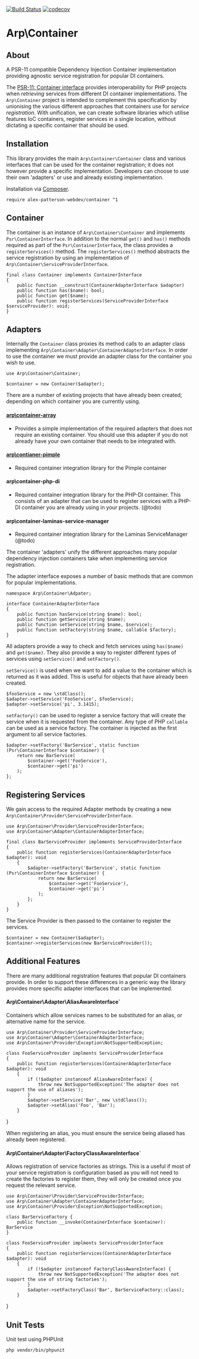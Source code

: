 [![Build Status](https://travis-ci.com/alex-patterson-webdev/container.svg?branch=master)](https://travis-ci.com/alex-patterson-webdev/container)
[![codecov](https://codecov.io/gh/alex-patterson-webdev/container/branch/master/graph/badge.svg)](https://codecov.io/gh/alex-patterson-webdev/container)

# Arp\Container

## About

A PSR-11 compatible Dependency Injection Container implementation providing agnostic service registration for popular DI containers.

The [PSR-11: Container interface](https://www.php-fig.org/psr/psr-11/) provides interoperability 
for PHP projects when _retrieving_ services from different DI container implementations. The `Arp\Container` project is 
intended to complement this specification by unionising the various different approaches that containers use for _service registration_. 
With unification, we can create software libraries which utilise features IoC containers, register services 
in a single location, without dictating a specific container that should be used.

## Installation

This library provides the main `Arp\Container\Container` class and various interfaces that can be used for the container 
registration; it does not however provide a specific implementation. Developers can choose to use their own 'adapters' or use 
and already existing implementation.

Installation via [Composer](https://getcomposer.org).

    require alex-patterson-webdev/container ^1

## Container

The container is an instance of `Arp\Container\Container` and implements `Psr\ContainerInterface`. In addition to the normal
`get()` and `has()` methods required as part of the `Psr\ContainerInterface`, the class provides a `registerServices()` method.
The `registerServices()` method abstracts the service registration by using an implementation of `Arp\Container\ServiceProviderInterface`.

    final class Container implements ContainerInterface
    {    
        public function __construct(ContainerAdapterInterface $adapter)
        public function has($name): bool;
        public function get($name);
        public function registerServices(ServiceProviderInterface $serviceProvider): void;
    }
    
## Adapters
    
Internally the `Container` class proxies its method calls to an adapter class implementing `Arp\Container\Adapter\ContainerAdapterInterface`.
In order to use the container we must provide an adapter class for the container you wish to use.

    use Arp\Container\Container;
    
    $container = new Container($adapter);
    
There are a number of existing projects that have already been created; depending on which container you are currently using.
    
#### [arp\container-array](https://github.com/alex-patterson-webdev/container-array)
- Provides a simple implementation of the required adapters that does not require an existing container. You should use this 
adapter if you do not already have your own container that needs to be integrated with.
    
#### [arp\contianer-pimple](https://github.com/alex-patterson-webdev/container-pimple)
- Required container integration library for the Pimple container
    
#### arp\container-php-di
- Required container integration library for the PHP-DI container. This consists of an adapter that can be used to register 
services with a PHP-DI container you are already using in your projects. (@todo)
    
#### arp\container-laminas-service-manager 
- Required container integration library for the Laminas ServiceManager (@todo)
    
The container 'adapters' unify the different approaches many popular dependency injection containers take when implementing 
service registration.

The adapter interface exposes a number of basic methods that are common for popular implementations.
    
    namespace Arp\Container\Adpater;

    interface ContainerAdapterInterface
    {
        public function hasService(string $name): bool;
        public function getService(string $name);
        public function setService(string $name, $service);
        public function setFactory(string $name, callable $factory);
    }
    
All adapters provide a way to check and fetch services using `has($name)` and `get($name)`. They also provide a way to 
register different types of services using `setService()` and `setFactory()`.

`setService()` is used when we want to add a value to the container which is returned as it was added. This is useful
for objects that have already been created.

    $fooService = new \stdClass();
    $adapter->setService('FooService', $fooService);
    $adapter->setService('pi', 3.1415);
    
`setFactory()` can be used to register a service factory that will create the service when it is requested from the container.
Any type of PHP `callable` can be used as a service factory. The container is injected as the first argument to all
service factories.

    $adapter->setFactory('BarService', static function (Psr\ContainerInterface $container) {
        return new BarService(
            $container->get('FooService'),
            $container->get('pi')
        );
    };

## Registering Services

We gain access to the required Adapter methods by creating a new `Arp\Container\Provider\ServiceProviderInterface`.

    use Arp\Container\Provider\ServiceProviderInterface;
    use Arp\Container\Adapter\ContainerAdapterInterface;
    
    final class BarServiceProvider implements ServiceProviderInterface
    {
        public function registerServices(ContainerAdapterInterface $adapter): void
        {
            $adapter->setFactory('BarService', static function (Psr\ContainerInterface $container) {
                return new BarService(
                    $container->get('FooService'),
                    $container->get('pi')
                );
            };
        }
    }
    
The Service Provider is then passed to the container to register the services.

    $container = new Container($adapter);
    $container->registerServices(new BarServiceProvider());

## Additional Features

There are many additional registration features that popular DI containers provide. In order to support these
differences in a generic way the library provides more specific adapter interfaces that can be implemented.

#### Arp\Container\Adapter\AliasAwareInterface` 
Containers which allow services names to be substituted for an alias, or alternative name for the service.

    use Arp\Container\Provider\ServiceProviderInterface;
    use Arp\Container\Adapter\ContainerAdapterInterface;
    use Arp\Container\Provider\Exception\NotSupportedException;

    class FooServiceProvider implments ServiceProviderInterface
    {
        public function registerServices(ContainerAdapterInterface $adapter): void
        {
            if (!$adapter instanceof AliasAwareInterface) {
                throw new NotSupportedException('The adapter does not support the use of aliases');
            }
            $adapter->setService('Bar', new \stdClass());
            $adapter->setAlias('Foo', 'Bar');
        }
   }
   
When registering an alias, you must ensure the service being aliased has already been registered.     
   
#### Arp\Container\Adapter\FactoryClassAwareInterface`

Allows registration of service factories as strings. This is a useful if most of your service registration is 
configuration based as you will not need to create the factories to register them, they will only be created
once you request the relevant service.

    use Arp\Container\Provider\ServiceProviderInterface;
    use Arp\Container\Adapter\ContainerAdapterInterface;
    use Arp\Container\Provider\Exception\NotSupportedException;

    class BarServiceFactory {
        public function __invoke(ContainerInterface $container): BarService
    }

    class FooServiceProvider implments ServiceProviderInterface
    {
        public function registerServices(ContainerAdapterInterface $adapter): void
        {
            if (!$adapter instanceof FactoryClassAwareInterface) {
                throw new NotSupportedException('The adapter does not support the use of string factories');
            }
            $adapter->setFactoryClass('Bar', BarServiceFactory::class);
        }
   }

## Unit Tests

Unit test using PHPUnit

    php vendor/bin/phpunit
